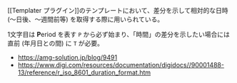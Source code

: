 [[Templater プラグイン]]のテンプレートにおいて、差分を示して相対的な日時 (〜日後、〜週間前等) を取得する際に用いられている。

1文字目は **P**eriod を表す `P` から必ず始まり、「時間」の差分を示したい場合には直前 (年月日との間) に `T` が必要。

- https://amg-solution.jp/blog/9491
- https://www.digi.com/resources/documentation/digidocs//90001488-13/reference/r_iso_8601_duration_format.htm
